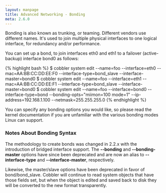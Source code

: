 ```yaml
---
layout: manpage
title: Advanced Networking - Bonding
meta: 2.6.0
---
```


Bonding is also known as trunking, or teaming. Different vendors use different names. It's used to join multiple physical interfaces to one logical interface, for redundancy and/or performance.

You can set up a bond, to join interfaces eth0 and eth1 to a failover (active-backup) interface bond0 as follows:

{% highlight bash %}
$ cobbler system edit --name=foo --interface=eth0 --mac=AA:BB:CC:DD:EE:F0 --interface-type=bond_slave --interface-master=bond0
$ cobbler system edit --name=foo --interface=eth1 --mac=AA:BB:CC:DD:EE:F1 --interface-type=bond_slave --interface-master=bond0
$ cobbler system edit --name=foo --interface=bond0 --interface-type=bond --bonding-opts="miimon=100 mode=1" --ip-address=192.168.1.100 --netmask=255.255.255.0
{% endhighlight %}

You can specify any bonding options you would like, so please read the kernel documentation if you are unfamiliar with the various bonding modes Linux can support.

### Notes About Bonding Syntax

The methodology to create bonds was changed in 2.2.x with the introduction of bridged interface support. The **--bonding** and **--bonding-master** options have since been deprecated and are now an alias to **--interface-type** and **--interface-master**, respectively.

Likewise, the master/slave options have been deprecated in favor of bond/bond_slave. Cobbler will continue to read system objects that have those fields set, but when the object is edited and saved back to disk they will be converted to the new format transparently.
